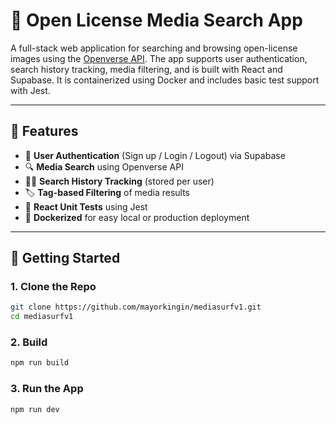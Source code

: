 # 🎨 Open License Media Search App

A full-stack web application for searching and browsing open-license images using the [Openverse API](https://api.openverse.org/v1/). The app supports user authentication, search history tracking, media filtering, and is built with React and Supabase. It is containerized using Docker and includes basic test support with Jest.

---

## 🔧 Features

- 🔐 **User Authentication** (Sign up / Login / Logout) via Supabase
- 🔍 **Media Search** using Openverse API
- 🕵️‍♂️ **Search History Tracking** (stored per user)
- 🏷️ **Tag-based Filtering** of media results
- 🧪 **React Unit Tests** using Jest
- 🐳 **Dockerized** for easy local or production deployment

---

## 🚀 Getting Started

### 1. Clone the Repo

```bash
git clone https://github.com/mayorkingin/mediasurfv1.git
cd mediasurfv1
```

### 2. Build 

```bash
npm run build
```

### 3. Run the App
```bash
npm run dev
```
